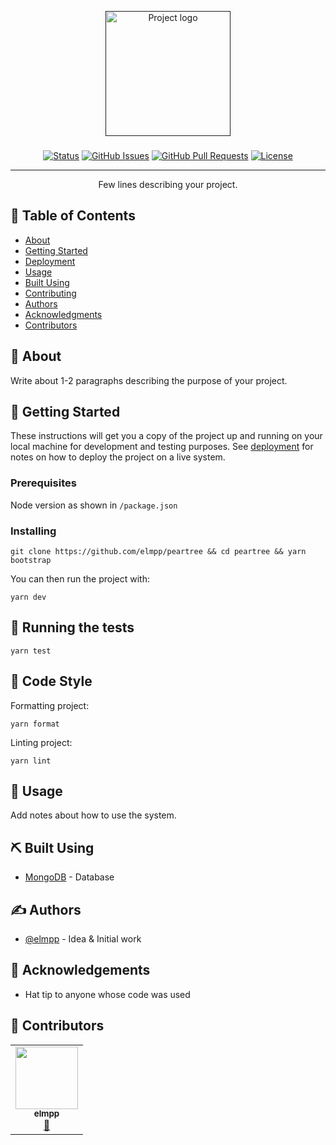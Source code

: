 <p align="center">
  <a href="" rel="noopener">
 <img width=200px height=200px src="https://i.imgur.com/6wj0hh6.jpg" alt="Project logo"></a>
</p>

<h3 align="center"></h3>

<div align="center">

[![Status](https://img.shields.io/badge/status-active-success.svg)]()
[![GitHub Issues](https://img.shields.io/github/issues/kylelobo/The-Documentation-Compendium.svg)](https://github.com/elmpp/peartree/issues)
[![GitHub Pull Requests](https://img.shields.io/github/issues-pr/kylelobo/The-Documentation-Compendium.svg)](https://github.com/elmpp/peartree/pulls)
[![License](https://img.shields.io/badge/license-MIT-blue.svg)](/LICENSE)

</div>

---

<p align="center"> Few lines describing your project.
    <br>
</p>

## 📝 Table of Contents

- [About](#about)
- [Getting Started](#getting_started)
- [Deployment](#deployment)
- [Usage](#usage)
- [Built Using](#built_using)
- [Contributing](./.github/CONTRIBUTING.md)
- [Authors](#authors)
- [Acknowledgments](#acknowledgement)
- [Contributors](#contributors)

## 🧐 About <a name = "about"></a>

Write about 1-2 paragraphs describing the purpose of your project.

## 🏁 Getting Started <a name = "getting_started"></a>

These instructions will get you a copy of the project up and running on your local machine for development and testing purposes. See [deployment](#deployment) for notes on how to deploy the project on a live system.

### Prerequisites

Node version as shown in `/package.json`

### Installing

```
git clone https://github.com/elmpp/peartree && cd peartree && yarn bootstrap
```

You can then run the project with:

```
yarn dev
```

## 🔧 Running the tests <a name = "tests"></a>

```
yarn test
```

## 💋 Code Style

Formatting project:

```
yarn format
```

Linting project:

```
yarn lint
```



## 🎈 Usage <a name="usage"></a>

Add notes about how to use the system.

## ⛏️ Built Using <a name = "built_using"></a>

- [MongoDB](https://www.mongodb.com/) - Database

## ✍️ Authors <a name = "authors"></a>

- [@elmpp](https://twitter.com/elmpp) - Idea & Initial work

## 🎉 Acknowledgements <a name = "acknowledgement"></a>

- Hat tip to anyone whose code was used

## 👏 Contributors <a name = "contributors"></a>

<!-- ALL-CONTRIBUTORS-LIST:START - Do not remove or modify this section -->
<!-- prettier-ignore-start -->
<!-- markdownlint-disable -->
<table>
  <tr>
    <td align="center"><a href="https://github.com/elmpp"><img src="https://avatars0.githubusercontent.com/u/864612?v=4" width="100px;" alt=""/><br /><sub><b>elmpp</b></sub></a><br /><a href="https://github.com/elmpp/peartree/commits?author=elmpp" title="Documentation">📖</a></td>
  </tr>
</table>

<!-- markdownlint-enable -->
<!-- prettier-ignore-end -->
<!-- ALL-CONTRIBUTORS-LIST:END -->
